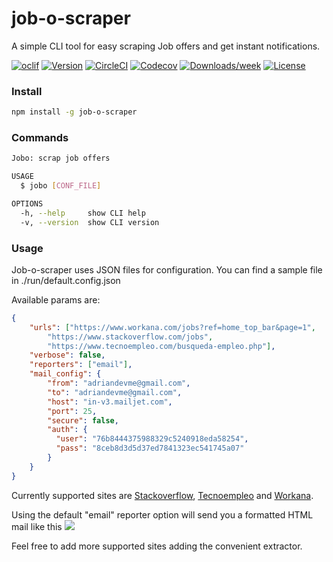 job-o-scraper
=============

A simple CLI tool for easy scraping Job offers and get instant notifications.

[![oclif](https://img.shields.io/badge/cli-oclif-brightgreen.svg)](https://oclif.io)
[![Version](https://img.shields.io/npm/v/job-o-scraper.svg)](https://npmjs.org/package/job-o-scraper)
[![CircleCI](https://circleci.com/gh/adriandevme/job-o-scraper/tree/master.svg?style=shield)](https://circleci.com/gh/adriandevme/job-o-scraper/tree/master)
[![Codecov](https://codecov.io/gh/adriandevme/job-o-scraper/branch/master/graph/badge.svg)](https://codecov.io/gh/adriandevme/job-o-scraper)
[![Downloads/week](https://img.shields.io/npm/dw/job-o-scraper.svg)](https://npmjs.org/package/job-o-scraper)
[![License](https://img.shields.io/npm/l/job-o-scraper.svg)](https://github.com/adriandevme/job-o-scraper/blob/master/package.json)

<!-- Install -->
### Install

```bash
npm install -g job-o-scraper
```
<!-- Commands -->
### Commands

```bash
Jobo: scrap job offers

USAGE
  $ jobo [CONF_FILE]

OPTIONS
  -h, --help     show CLI help
  -v, --version  show CLI version
```
<!-- Usage -->
### Usage

Job-o-scraper uses JSON files for configuration. You can find a sample file in ./run/default.config.json

Available params are:
```json
{
    "urls": ["https://www.workana.com/jobs?ref=home_top_bar&page=1", 
        "https://www.stackoverflow.com/jobs",
        "https://www.tecnoempleo.com/busqueda-empleo.php"],
    "verbose": false, 
    "reporters": ["email"],
    "mail_config": {
        "from": "adriandevme@gmail.com",
        "to": "adriandevme@gmail.com",
        "host": "in-v3.mailjet.com",
        "port": 25,
        "secure": false,
        "auth": {
          "user": "76b8444375988329c5240918eda58254",
          "pass": "8ceb8d3d5d37ed7841323ec541745a07"
        }
    }
}
```

Currently supported sites are [Stackoverflow](https://stackoverflow.com/jobs), [Tecnoempleo](https://tecnoempleo.com) and [Workana](https://www.workana.com/jobs).

Using the default "email" reporter option will send you a formatted HTML mail like this
![](https://i.imgur.com/uhcfA7B.png)

Feel free to add more supported sites adding the convenient extractor.